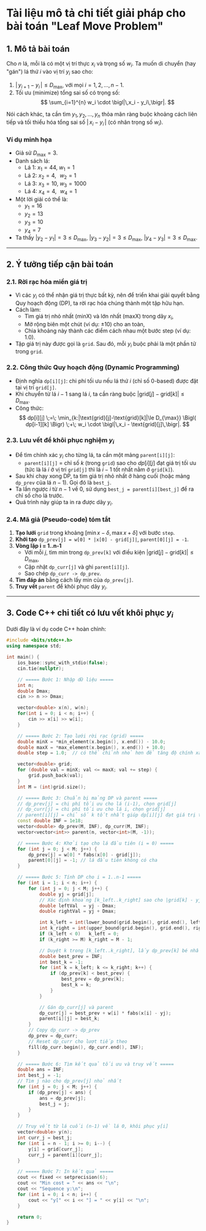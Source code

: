 # Tài liệu mô tả chi tiết giải pháp cho bài toán "Leaf Move Problem"

## 1. Mô tả bài toán

Cho $n$ lá, mỗi lá có một vị trí thực $x_i$ và trọng số $w_i$. Ta muốn di chuyển (hay "gán") lá thứ $i$ vào vị trí $y_i$ sao cho:

1. $\bigl|\,y_{i+1} - y_i\,\bigr| \le D_{\text{max}}$, với mọi $i = 1, 2, \ldots, n-1$.
2. Tối ưu (minimize) tổng sai số có trọng số:
   $$
   \sum_{i=1}^{n} w_i \cdot \bigl|\,x_i - y_i\,\bigr|.
   $$

Nói cách khác, ta cần tìm $y_1, y_2, \ldots, y_n$ thỏa mãn ràng buộc khoảng cách liên tiếp và tối thiểu hóa tổng sai số $\bigl|\,x_i - y_i\,\bigr|$ (có nhân trọng số $w_i$).

### Ví dụ minh họa

- Giả sử $D_{\text{max}} = 3$.
- Danh sách lá:
    - Lá 1: $x_1 = 44,\; w_1 = 1$
    - Lá 2: $x_2 = 4,\;\;\, w_2 = 1$
    - Lá 3: $x_3 = 10,\; w_3 = 1000$
    - Lá 4: $x_4 = 4,\;\;\, w_4 = 1$
- Một lời giải có thể là:
    - $y_1 = 16$
    - $y_2 = 13$
    - $y_3 = 10$
    - $y_4 = 7$
- Ta thấy $\bigl|y_2 - y_1\bigr| = 3 \le D_{\text{max}}$, $\bigl|y_3 - y_2\bigr| = 3 \le D_{\text{max}}$, $\bigl|y_4 - y_3\bigr| = 3 \le D_{\text{max}}$.

---

## 2. Ý tưởng tiếp cận bài toán

### 2.1. Rời rạc hóa miền giá trị

- Vì các $y_i$ có thể nhận giá trị thực bất kỳ, nên để triển khai giải quyết bằng Quy hoạch động (DP), ta rời rạc hóa chúng thành một tập hữu hạn.
- Cách làm:
    - Tìm giá trị nhỏ nhất (minX) và lớn nhất (maxX) trong dãy $x_i$,
    - Mở rộng biên một chút (ví dụ: $\pm 10$) cho an toàn,
    - Chia khoảng này thành các điểm cách nhau một bước step (ví dụ: 1.0).
- Tập giá trị này được gọi là `grid`. Sau đó, mỗi $y_i$ buộc phải là một phần tử trong `grid`.

### 2.2. Công thức Quy hoạch động (Dynamic Programming)

- Định nghĩa `dp[i][j]`: chi phí tối ưu nếu lá thứ $i$ (chỉ số 0-based) được đặt tại vị trí `grid[j]`.
- Khi chuyển từ lá $i-1$ sang lá $i$, ta cần ràng buộc $\bigl|\text{grid}[j] - \text{grid}[k]\bigr| \le D_{\text{max}}$.
- Công thức:
  $$
  dp[i][j]
  \;=\;
  \min_{k:|\text{grid}[j]-\text{grid}[k]|\le D_{\max}}
  \Bigl( dp[i-1][k] \Bigr)
  \;+\;
  w_i \cdot \bigl|\,x_i - \text{grid}[j]\,\bigr|.
  $$

### 2.3. Lưu vết để khôi phục nghiệm $y_i$

- Để tìm chính xác $y_i$ cho từng lá, ta cần một mảng `parent[i][j]`:
    - `parent[i][j]` = chỉ số $k$ (trong `grid`) sao cho $dp[i][j]$ đạt giá trị tối ưu (tức là lá $i$ ở vị trí `grid[j]` thì lá $i-1$ tốt nhất nằm ở `grid[k]`).
- Sau khi chạy xong DP, ta tìm giá trị nhỏ nhất ở hàng cuối (hoặc mảng `dp_prev` của lá $n-1$). Gọi đó là `best_j`.
- Ta lần ngược $i$ từ $n-1$ về $0$, sử dụng `best_j = parent[i][best_j]` để ra chỉ số cho lá trước.
- Quá trình này giúp ta in ra được dãy $y_i$.

### 2.4. Mã giả (Pseudo-code) tóm tắt

1. **Tạo lưới** `grid` trong khoảng $[\min x - \delta, \max x + \delta]$ với bước `step`.
2. **Khởi tạo** `dp_prev[j] = w[0] * |x[0] - grid[j]|`, `parent[0][j] = -1`.
3. **Vòng lặp i = 1..n-1**
    - Với mỗi $j$, tìm min trong `dp_prev[k]` với điều kiện $|\text{grid}[j] - \text{grid}[k]| \le D_{\text{max}}$,
    - Cập nhật `dp_curr[j]` và ghi `parent[i][j]`.
    - Sao chép `dp_curr -> dp_prev`.
4. **Tìm đáp án** bằng cách lấy min của `dp_prev[j]`.
5. **Truy vết** `parent` để khôi phục dãy $y_i$.

---

## 3. Code C++ chi tiết có lưu vết khôi phục $y_i$

Dưới đây là ví dụ code C++ hoàn chỉnh:

```cpp
#include <bits/stdc++.h>
using namespace std;

int main() {
    ios_base::sync_with_stdio(false);
    cin.tie(nullptr);

    // ===== Bước 1: Nhập dữ liệu =====
    int n;
    double Dmax;
    cin >> n >> Dmax;

    vector<double> x(n), w(n);
    for(int i = 0; i < n; i++) {
        cin >> x[i] >> w[i];
    }

    // ===== Bước 2: Tạo lưới rời rạc (grid) =====
    double minX = *min_element(x.begin(), x.end()) - 10.0;
    double maxX = *max_element(x.begin(), x.end()) + 10.0;
    double step = 1.0;  // có thể chỉnh nhỏ hơn để tăng độ chính xác

    vector<double> grid;
    for (double val = minX; val <= maxX; val += step) {
        grid.push_back(val);
    }
    int M = (int)grid.size();

    // ===== Bước 3: Chuẩn bị mảng DP và parent =====
    // dp_prev[j] = chi phí tối ưu cho lá (i-1), chọn grid[j]
    // dp_curr[j] = chi phí tối ưu cho lá i, chọn grid[j]
    // parent[i][j] = chỉ số k tốt nhất giúp dp[i][j] đạt giá trị tối ưu
    const double INF = 1e18;
    vector<double> dp_prev(M, INF), dp_curr(M, INF);
    vector<vector<int>> parent(n, vector<int>(M, -1));

    // ===== Bước 4: Khởi tạo cho lá đầu tiên (i = 0) =====
    for (int j = 0; j < M; j++) {
        dp_prev[j] = w[0] * fabs(x[0] - grid[j]);
        parent[0][j] = -1; // lá đầu tiên không có cha
    }

    // ===== Bước 5: Tính DP cho i = 1..n-1 =====
    for (int i = 1; i < n; i++) {
        for (int j = 0; j < M; j++) {
            double yj = grid[j];
            // Xác định khoảng [k_left..k_right] sao cho |grid[k] - yj| <= Dmax
            double leftVal  = yj - Dmax;
            double rightVal = yj + Dmax;

            int k_left = int(lower_bound(grid.begin(), grid.end(), leftVal) - grid.begin());
            int k_right = int(upper_bound(grid.begin(), grid.end(), rightVal) - grid.begin()) - 1;
            if (k_left < 0)   k_left = 0;
            if (k_right >= M) k_right = M - 1;

            // Duyệt k trong [k_left..k_right], lấy dp_prev[k] bé nhất
            double best_prev = INF;
            int best_k = -1;
            for (int k = k_left; k <= k_right; k++) {
                if (dp_prev[k] < best_prev) {
                    best_prev = dp_prev[k];
                    best_k = k;
                }
            }

            // Gán dp_curr[j] và parent
            dp_curr[j] = best_prev + w[i] * fabs(x[i] - yj);
            parent[i][j] = best_k;
        }
        // Copy dp_curr -> dp_prev
        dp_prev = dp_curr;
        // Reset dp_curr cho lượt tiếp theo
        fill(dp_curr.begin(), dp_curr.end(), INF);
    }

    // ===== Bước 6: Tìm kết quả tối ưu và truy vết =====
    double ans = INF;
    int best_j = -1;
    // Tìm j nào cho dp_prev[j] nhỏ nhất
    for (int j = 0; j < M; j++) {
        if (dp_prev[j] < ans) {
            ans = dp_prev[j];
            best_j = j;
        }
    }

    // Truy vết từ lá cuối (n-1) về lá 0, khôi phục y[i]
    vector<double> y(n);
    int curr_j = best_j;
    for (int i = n - 1; i >= 0; i--) {
        y[i] = grid[curr_j];
        curr_j = parent[i][curr_j];
    }

    // ===== Bước 7: In kết quả =====
    cout << fixed << setprecision(6);
    cout << "Min cost = " << ans << "\n";
    cout << "Sequence y:\n";
    for (int i = 0; i < n; i++) {
        cout << "y[" << i << "] = " << y[i] << "\n";
    }

    return 0;
}
